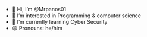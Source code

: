 - 👋 Hi, I’m @Mrpanos01
- 👀 I’m interested in Programming & computer science
- 🌱 I’m currently learning Cyber Security
- 😄 Pronouns: he/him

<!---
Mrpanos01/Mrpanos01 is a ✨ special ✨ repository because its `README.md` (this file) appears on your GitHub profile.
You can click the Preview link to take a look at your changes.
--->
